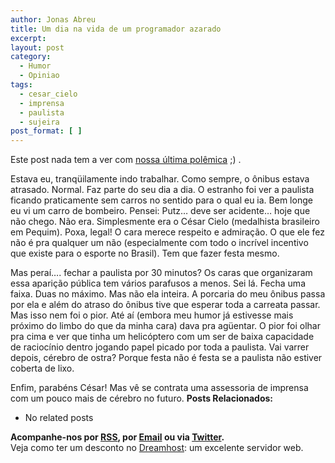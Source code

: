 ```yaml
---
author: Jonas Abreu
title: Um dia na vida de um programador azarado
excerpt:
layout: post
category:
  - Humor
  - Opiniao
tags:
  - cesar_cielo
  - imprensa
  - paulista
  - sujeira
post_format: [ ]
---
```

Este post nada tem a ver com [nossa última polêmica][1] ;) .

Estava eu, tranqüilamente indo trabalhar. Como sempre, o ônibus estava atrasado. Normal. Faz parte do seu dia a dia. O estranho foi ver a paulista ficando praticamente sem carros no sentido para o qual eu ia. Bem longe eu vi um carro de bombeiro. Pensei: Putz… deve ser acidente… hoje que não chego. Não era. Simplesmente era o César Cielo (medalhista brasileiro em Pequim). Poxa, legal! O cara merece respeito e admiração. O que ele fez não é pra qualquer um não (especialmente com todo o incrível incentivo que existe para o esporte no Brasil). Tem que fazer festa mesmo.

Mas peraí…. fechar a paulista por 30 minutos? Os caras que organizaram essa aparição pública tem vários parafusos a menos. Sei lá. Fecha uma faixa. Duas no máximo. Mas não ela inteira. A porcaria do meu ônibus passa por ela e além do atraso do ônibus tive que esperar toda a carreata passar. Mas isso nem foi o pior. Até aí (embora meu humor já estivesse mais próximo do limbo do que da minha cara) dava pra agüentar. O pior foi olhar pra cima e ver que tinha um helicóptero com um ser de baixa capacidade de raciocínio dentro jogando papel picado por toda a paulista. Vai varrer depois, cérebro de ostra? Porque festa não é festa se a paulista não estiver coberta de lixo.

Enfim, parabéns César! Mas vê se contrata uma assessoria de imprensa com um pouco mais de cérebro no futuro. 
**Posts Relacionados:** 
*   No related posts









**Acompanhe-nos por [ RSS][3], por [Email][4] ou via [Twitter][5].**  
Veja como ter um desconto no [Dreamhost][6]: um excelente servidor web.

 [1]: http://vidageek.net/2008/08/18/linguagens-de-programacao-c/
 [2]: https://twitter.com/share
 [3]: http://feeds.feedburner.com/VidaGeek
 [4]: http://feedburner.google.com/fb/a/mailverify?uri=VidaGeek&loc=pt_BR
 [5]: http://twitter.com/blogvidageek
 [6]: http://vidageek.net/dreamhost/
